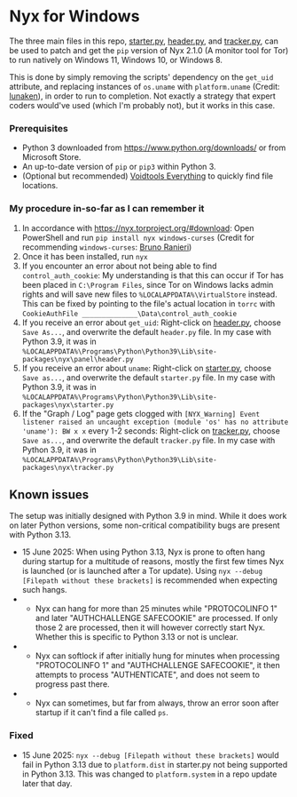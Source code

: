 # Nyx for Windows

The three main files in this repo, [starter.py](https://raw.githubusercontent.com/DandelionSprout/NyxForWindows/main/starter.py), [header.py](https://raw.githubusercontent.com/DandelionSprout/NyxForWindows/main/header.py), and [tracker.py](https://raw.githubusercontent.com/DandelionSprout/NyxForWindows/main/tracker.py), can be used to patch and get the `pip` version of Nyx 2.1.0 (A monitor tool for Tor) to run natively on Windows 11, Windows 10, or Windows 8.

This is done by simply removing the scripts' dependency on the `get_uid` attribute, and replacing instances of `os.uname` with `platform.uname` (Credit: [lunaken](https://github.com/lunaken)), in order to run to completion. Not exactly a strategy that expert coders would've used (which I'm probably not), but it works in this case.

### Prerequisites

* Python 3 downloaded from https://www.python.org/downloads/ or from Microsoft Store.
* An up-to-date version of `pip` or `pip3` within Python 3.
* (Optional but recommended) [Voidtools Everything](https://www.voidtools.com/) to quickly find file locations.

### My procedure in-so-far as I can remember it

1) In accordance with https://nyx.torproject.org/#download: Open PowerShell and run `pip install nyx windows-curses` (Credit for recommending `windows-curses`: [Bruno Ranieri](https://stackoverflow.com/questions/35850362/importerror-no-module-named-curses-when-trying-to-import-blessings))
2) Once it has been installed, run `nyx`
3) If you encounter an error about not being able to find `control_auth_cookie`: My understanding is that this can occur if Tor has been placed in `C:\Program Files`, since Tor on Windows lacks admin rights and will save new files to `%LOCALAPPDATA%\VirtualStore` instead. This can be fixed by pointing to the file's actual location in `torrc` with `CookieAuthFile ______________\Data\control_auth_cookie`
4) If you receive an error about `get_uid`: Right-click on [header.py](https://raw.githubusercontent.com/DandelionSprout/NyxForWindows/main/header.py), choose `Save As...`, and overwrite the default `header.py` file. In my case with Python 3.9, it was in `%LOCALAPPDATA%\Programs\Python\Python39\Lib\site-packages\nyx\panel\header.py`
5) If you receive an error about `uname`: Right-click on [starter.py](https://raw.githubusercontent.com/DandelionSprout/NyxForWindows/main/starter.py), choose `Save as...`, and overwrite the default `starter.py` file. In my case with Python 3.9, it was in `%LOCALAPPDATA%\Programs\Python\Python39\Lib\site-packages\nyx\starter.py`
6) If the "Graph / Log" page gets clogged with `[NYX_Warning] Event listener raised an uncaught exception (module 'os' has no attribute 'uname'): BW x x` every 1-2 seconds: Right-click on [tracker.py](https://raw.githubusercontent.com/DandelionSprout/NyxForWindows/main/tracker.py), choose `Save as...`, and overwrite the default `tracker.py` file. In my case with Python 3.9, it was in `%LOCALAPPDATA%\Programs\Python\Python39\Lib\site-packages\nyx\tracker.py`

## Known issues

The setup was initially designed with Python 3.9 in mind. While it does work on later Python versions, some non-critical compatibility bugs are present with Python 3.13.

* 15 June 2025: When using Python 3.13, Nyx is prone to often hang during startup for a multitude of reasons, mostly the first few times Nyx is launched (or is launched after a Tor update). Using `nyx --debug [Filepath without these brackets]` is recommended when expecting such hangs.
* * Nyx can hang for more than 25 minutes while "PROTOCOLINFO 1" and later "AUTHCHALLENGE SAFECOOKIE" are processed. If only those 2 are processed, then it will however correctly start Nyx. Whether this is specific to Python 3.13 or not is unclear.
* * Nyx can softlock if after initially hung for minutes when processing "PROTOCOLINFO 1" and "AUTHCHALLENGE SAFECOOKIE", it then attempts to process "AUTHENTICATE", and does not seem to progress past there.
* * Nyx can sometimes, but far from always, throw an error soon after startup if it can't find a file called `ps`.

### Fixed

* 15 June 2025: `nyx --debug [Filepath without these brackets]` would fail in Python 3.13 due to `platform.dist` in starter.py not being supported in Python 3.13. This was changed to `platform.system` in a repo update later that day.
